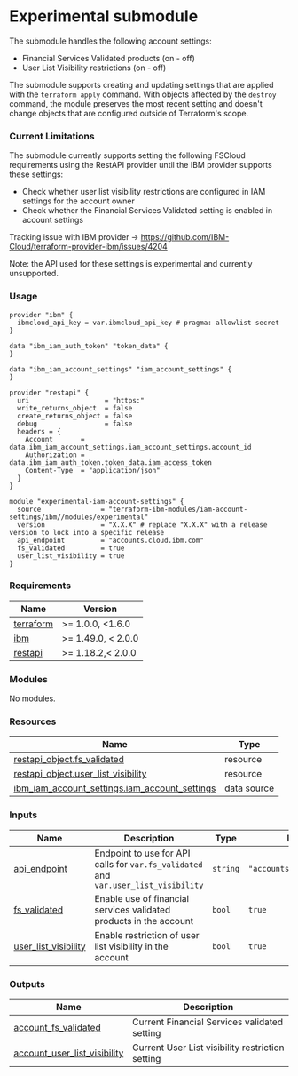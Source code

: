 # Experimental submodule

The submodule handles the following account settings:

- Financial Services Validated products (on - off)
- User List Visibility restrictions (on - off)

The submodule supports creating and updating settings that are applied with the `terraform apply` command. With objects
affected by the `destroy` command, the module preserves the most recent setting and doesn't change objects that are
configured outside of Terraform's scope.

### Current Limitations

The submodule currently supports setting the following FSCloud requirements using the RestAPI provider until the IBM provider supports these settings:

- Check whether user list visibility restrictions are configured in IAM settings for the account owner
- Check whether the Financial Services Validated setting is enabled in account settings

Tracking issue with IBM provider -> <https://github.com/IBM-Cloud/terraform-provider-ibm/issues/4204>

Note: the API used for these settings is experimental and currently unsupported.

### Usage

```hcl
provider "ibm" {
  ibmcloud_api_key = var.ibmcloud_api_key # pragma: allowlist secret
}

data "ibm_iam_auth_token" "token_data" {
}

data "ibm_iam_account_settings" "iam_account_settings" {
}

provider "restapi" {
  uri                   = "https:"
  write_returns_object  = false
  create_returns_object = false
  debug                 = false
  headers = {
    Account       = data.ibm_iam_account_settings.iam_account_settings.account_id
    Authorization = data.ibm_iam_auth_token.token_data.iam_access_token
    Content-Type  = "application/json"
  }
}

module "experimental-iam-account-settings" {
  source               = "terraform-ibm-modules/iam-account-settings/ibm//modules/experimental"
  version              = "X.X.X" # replace "X.X.X" with a release version to lock into a specific release
  api_endpoint         = "accounts.cloud.ibm.com"
  fs_validated         = true
  user_list_visibility = true
}
```

<!-- BEGINNING OF PRE-COMMIT-TERRAFORM DOCS HOOK -->
### Requirements

| Name | Version |
|------|---------|
| <a name="requirement_terraform"></a> [terraform](#requirement\_terraform) | >= 1.0.0, <1.6.0 |
| <a name="requirement_ibm"></a> [ibm](#requirement\_ibm) | >= 1.49.0, < 2.0.0 |
| <a name="requirement_restapi"></a> [restapi](#requirement\_restapi) | >= 1.18.2,< 2.0.0 |

### Modules

No modules.

### Resources

| Name | Type |
|------|------|
| [restapi_object.fs_validated](https://registry.terraform.io/providers/Mastercard/restapi/latest/docs/resources/object) | resource |
| [restapi_object.user_list_visibility](https://registry.terraform.io/providers/Mastercard/restapi/latest/docs/resources/object) | resource |
| [ibm_iam_account_settings.iam_account_settings](https://registry.terraform.io/providers/IBM-Cloud/ibm/latest/docs/data-sources/iam_account_settings) | data source |

### Inputs

| Name | Description | Type | Default | Required |
|------|-------------|------|---------|:--------:|
| <a name="input_api_endpoint"></a> [api\_endpoint](#input\_api\_endpoint) | Endpoint to use for API calls for `var.fs_validated` and `var.user_list_visibility` | `string` | `"accounts.cloud.ibm.com"` | no |
| <a name="input_fs_validated"></a> [fs\_validated](#input\_fs\_validated) | Enable use of financial services validated products in the account | `bool` | `true` | no |
| <a name="input_user_list_visibility"></a> [user\_list\_visibility](#input\_user\_list\_visibility) | Enable restriction of user list visibility in the account | `bool` | `true` | no |

### Outputs

| Name | Description |
|------|-------------|
| <a name="output_account_fs_validated"></a> [account\_fs\_validated](#output\_account\_fs\_validated) | Current Financial Services validated setting |
| <a name="output_account_user_list_visibility"></a> [account\_user\_list\_visibility](#output\_account\_user\_list\_visibility) | Current User List visibility restriction setting |
<!-- END OF PRE-COMMIT-TERRAFORM DOCS HOOK -->
